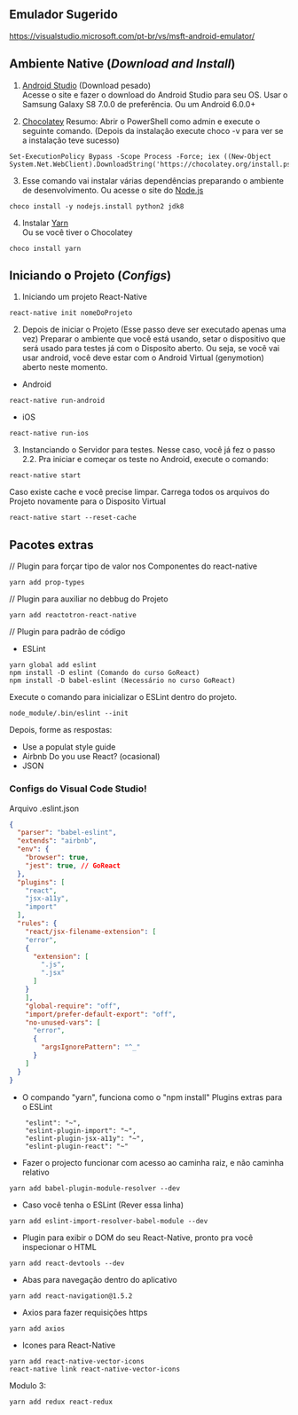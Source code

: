 ## Emulador Sugerido

https://visualstudio.microsoft.com/pt-br/vs/msft-android-emulator/

## Ambiente Native (*Download and Install*)

1. [Android Studio](https://developer.android.com/studio/) (Download pesado)  
Acesse o site e fazer o download do Android Studio para seu OS. Usar o Samsung Galaxy S8 7.0.0 de preferência. Ou um Android 6.0.0+

2. [Chocolatey](https://chocolatey.org/docs/installation)
Resumo: Abrir o PowerShell como admin e execute o seguinte comando. (Depois da instalação execute choco -v para ver se a instalação teve sucesso)
```
Set-ExecutionPolicy Bypass -Scope Process -Force; iex ((New-Object System.Net.WebClient).DownloadString('https://chocolatey.org/install.ps1')) 
```

3. Esse comando vai instalar várias dependências preparando o ambiente de desenvolvimento. Ou acesse o site do [Node.js](https://nodejs.org/en/)
```
choco install -y nodejs.install python2 jdk8
```


4. Instalar [Yarn](https://yarnpkg.com/lang/en/docs/install/#windows-stable)  
Ou se você tiver o Chocolatey
```
choco install yarn
```

## Iniciando o Projeto (*Configs*)

1. Iniciando um projeto React-Native
```
react-native init nomeDoProjeto
```

2. Depois de iniciar o Projeto (Esse passo deve ser executado apenas uma vez)
Preparar o ambiente que você está usando, setar o dispositivo que será usado para testes já com o Disposito aberto.
Ou seja, se você vai usar android, você deve estar com o Android Virtual (genymotion) aberto neste momento.

* Android
```
react-native run-android
```

* iOS
```
react-native run-ios
```

3. Instanciando o Servidor para testes. Nesse caso, você já fez o passo 2.2.
Pra iniciar e começar os teste no Android, execute o comando:
```
react-native start
```

Caso existe cache e você precise limpar. Carrega todos os arquivos do Projeto novamente para o Disposito Virtual
```
react-native start --reset-cache
```

## Pacotes extras

// Plugin para forçar tipo de valor nos Componentes do react-native
```
yarn add prop-types
```

// Plugin para auxiliar no debbug do Projeto
```
yarn add reactotron-react-native
```

// Plugin para padrão de código
* ESLint
```
yarn global add eslint  
npm install -D eslint (Comando do curso GoReact)  
npm install -D babel-eslint (Necessário no curso GoReact)  
```

Execute o comando para inicializar o ESLint dentro do projeto.
```
node_module/.bin/eslint --init
```

Depois, forme as respostas:
- Use a populat style guide
- Airbnb
Do you use React? (ocasional)
- JSON

### Configs do Visual Code Studio!

Arquivo .eslint.json
```json
{
  "parser": "babel-eslint",
  "extends": "airbnb",
  "env": {
	"browser": true,
	"jest": true, // GoReact
  },
  "plugins": [
	"react",
	"jsx-a11y",
	"import"
  ],
  "rules": {
    "react/jsx-filename-extension": [
	"error",
	{
	  "extension": [
	    ".js",
		".jsx"
	  ]
	}
	],
	"global-require": "off",
	"import/prefer-default-export": "off",
	"no-unused-vars": [
	  "error", 
	  {
	    "argsIgnorePattern": "^_"
	  }
	]
  }
}
```


* O compando "yarn", funciona como o "npm install"
Plugins extras para o ESLint
```
    "eslint": "~",  
    "eslint-plugin-import": "~",  
    "eslint-plugin-jsx-a11y": "~",  
    "eslint-plugin-react": "~"  
```

* Fazer o projecto funcionar com acesso ao caminha raiz, e não caminha relativo
```
yarn add babel-plugin-module-resolver --dev
```
* Caso você tenha o ESLint (Rever essa linha)
```
yarn add eslint-import-resolver-babel-module --dev 
```

* Plugin para exibir o DOM do seu React-Native, pronto pra você inspecionar o HTML
```
yarn add react-devtools --dev
```

* Abas para navegação dentro do aplicativo
```
yarn add react-navigation@1.5.2
```

* Axios para fazer requisições https
```
yarn add axios
```

* Icones para React-Native
```
yarn add react-native-vector-icons
react-native link react-native-vector-icons
```


Modulo 3:
```
yarn add redux react-redux
```
